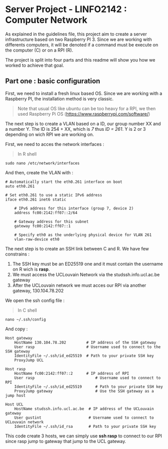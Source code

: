 # Server Project - LINFO2142 : Computer Network

As explained in the guidelines file, this project aim to create a server infrastructure based on two Raspberry PI 3.
Since we are working with differents computers, it will be denoted if a command must be execute on the computer (C) or on a RPI (R).

The project is split into four parts and this readme will show you how we worked to achieve that goal.

## Part one : basic configuration

First, we need to install a fresh linux based OS. Since we are working with a Raspberry PI, the installation method is very classic. 
 > Note that usual OS like ubuntu can be too heavy for a RPI, we then used Raspberry Pi OS (https://www.raspberrypi.com/software/)

The next step is to create a VLAN based on a ID, our group number XX and a number Y. The ID is 254 + XX, which is *7* thus *ID = 261*. Y is 2 or 3 depending on wich RPI we are working on.

First, we need to acces the network interfaces :

>In R shell 
``` 
sudo nano /etc/network/interfaces
```
And then, create the VLAN with : 
```
# Automatically start the eth0.261 interface on boot
auto eth0.261

# Set eth0.261 to use a static IPv6 address
iface eth0.261 inet6 static

    # IPv6 address for this interface (group 7, device 2)
    address fc00:2142:ff07::2/64

    # Gateway address for this subnet
    gateway fc00:2142:ff07::1

    # Specify eth0 as the underlying physical device for VLAN 261
    vlan-raw-device eth0
```
The next step is to create an SSH link between C and R. We have few constrains :
1. The SSH key must be an ED25519 one and it must contain the username on R wich is **rasp**.
2. We must access the UCLouvain Network via the studssh.info.ucl.ac.be gateway
3. After the UCLouvain network we must acces our RPI via another gateway, 130.104.78.202

We open the ssh config file :

>In C shell
```
nano ~/.ssh/config
```
And copy : 
```
Host gateway
    HostName 130.104.78.202         # IP address of the SSH gateway
    User rasp                       # Username used to connect to the SSH gateway
    IdentityFile ~/.ssh/id_ed25519  # Path to your private SSH key
    ProxyJump UCL

Host rasp
    HostName fc00:2142:ff07::2  	# IP address of RPI
    User rasp                           # Username used to connect to RPI
    IdentityFile ~/.ssh/id_ed25519      # Path to your private SSH key
    ProxyJump gateway                   # Use the SSH gateway as a jump host

Host UCL
    HostName studssh.info.ucl.ac.be  # IP address of the UCLouvain gateway
    User gustint                     # Username used to connect to UCLouvain network
    IdentityFile ~/.ssh/id_rsa       # Path to your private SSH key
```
This code create 3 hosts, we can simply use **ssh rasp** to connect to our RPI since rasp jump to gateway that jump to the UCL gateway.
 
